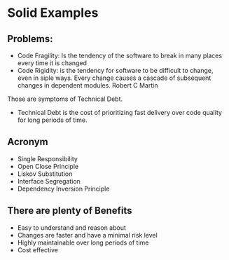 # Solid Examples

## Problems:
- Code Fragility: Is the tendency of the software to break in many places every time it is changed
- Code Rigidity:  is the tendency for software to be difficult to change, even in siple ways. Every change causes a cascade of subsequent changes in dependent modules. Robert C Martin

Those are symptoms of Technical Debt.

* Technical Debt is the cost of prioritizing fast delivery over code quality for long periods of time.

## Acronym

- Single Responsibility
- Open Close Principle
- Liskov Substitution
- Interface Segregation
- Dependency Inversion Principle

## There are plenty of Benefits 

- Easy to understand and reason about
- Changes are faster and have a minimal risk level
- Highly maintainable over long periods of time
- Cost effective

